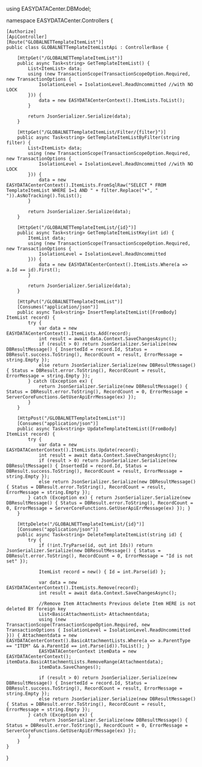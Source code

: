 ﻿using EASYDATACenter.DBModel;

namespace EASYDATACenter.Controllers {

    [Authorize]
    [ApiController]
    [Route("GLOBALNETTemplateItemList")]
    public class GLOBALNETTemplateItemListApi : ControllerBase {

        [HttpGet("/GLOBALNETTemplateItemList")]
        public async Task<string> GetTemplateItemList() {
            List<ItemList> data;
            using (new TransactionScope(TransactionScopeOption.Required, new TransactionOptions {
                IsolationLevel = IsolationLevel.ReadUncommitted //with NO LOCK
            })) {
                data = new EASYDATACenterContext().ItemLists.ToList();
            }

            return JsonSerializer.Serialize(data);
        }

        [HttpGet("/GLOBALNETTemplateItemList/Filter/{filter}")]
        public async Task<string> GetTemplateItemListByFilter(string filter) {
            List<ItemList> data;
            using (new TransactionScope(TransactionScopeOption.Required, new TransactionOptions {
                IsolationLevel = IsolationLevel.ReadUncommitted //with NO LOCK
            })) {
                data = new EASYDATACenterContext().ItemLists.FromSqlRaw("SELECT * FROM TemplateItemList WHERE 1=1 AND " + filter.Replace("+", " ")).AsNoTracking().ToList();
            }

            return JsonSerializer.Serialize(data);
        }

        [HttpGet("/GLOBALNETTemplateItemList/{id}")]
        public async Task<string> GetTemplateItemListKey(int id) {
            ItemList data;
            using (new TransactionScope(TransactionScopeOption.Required, new TransactionOptions {
                IsolationLevel = IsolationLevel.ReadUncommitted
            })) {
                data = new EASYDATACenterContext().ItemLists.Where(a => a.Id == id).First();
            }

            return JsonSerializer.Serialize(data);
        }

        [HttpPut("/GLOBALNETTemplateItemList")]
        [Consumes("application/json")]
        public async Task<string> InsertTemplateItemList([FromBody] ItemList record) {
            try {
                var data = new EASYDATACenterContext().ItemLists.Add(record);
                int result = await data.Context.SaveChangesAsync();
                if (result > 0) return JsonSerializer.Serialize(new DBResultMessage() { InsertedId = record.Id, Status = DBResult.success.ToString(), RecordCount = result, ErrorMessage = string.Empty });
                else return JsonSerializer.Serialize(new DBResultMessage() { Status = DBResult.error.ToString(), RecordCount = result, ErrorMessage = string.Empty });
            } catch (Exception ex) {
                return JsonSerializer.Serialize(new DBResultMessage() { Status = DBResult.error.ToString(), RecordCount = 0, ErrorMessage = ServerCoreFunctions.GetUserApiErrMessage(ex) });
            }
        }

        [HttpPost("/GLOBALNETTemplateItemList")]
        [Consumes("application/json")]
        public async Task<string> UpdateTemplateItemList([FromBody] ItemList record) {
            try {
                var data = new EASYDATACenterContext().ItemLists.Update(record);
                int result = await data.Context.SaveChangesAsync();
                if (result > 0) return JsonSerializer.Serialize(new DBResultMessage() { InsertedId = record.Id, Status = DBResult.success.ToString(), RecordCount = result, ErrorMessage = string.Empty });
                else return JsonSerializer.Serialize(new DBResultMessage() { Status = DBResult.error.ToString(), RecordCount = result, ErrorMessage = string.Empty });
            } catch (Exception ex) { return JsonSerializer.Serialize(new DBResultMessage() { Status = DBResult.error.ToString(), RecordCount = 0, ErrorMessage = ServerCoreFunctions.GetUserApiErrMessage(ex) }); }
        }

        [HttpDelete("/GLOBALNETTemplateItemList/{id}")]
        [Consumes("application/json")]
        public async Task<string> DeleteTemplateItemList(string id) {
            try {
                if (!int.TryParse(id, out int Ids)) return JsonSerializer.Serialize(new DBResultMessage() { Status = DBResult.error.ToString(), RecordCount = 0, ErrorMessage = "Id is not set" });

                ItemList record = new() { Id = int.Parse(id) };

                var data = new EASYDATACenterContext().ItemLists.Remove(record);
                int result = await data.Context.SaveChangesAsync();

                //Remove Item Attachments Previous delete Item HERE is not deleted BY foreign key
                List<BasicAttachmentList> Attachmentdata;
                using (new TransactionScope(TransactionScopeOption.Required, new TransactionOptions { IsolationLevel = IsolationLevel.ReadUncommitted })) { Attachmentdata = new EASYDATACenterContext().BasicAttachmentLists.Where(a => a.ParentType == "ITEM" && a.ParentId == int.Parse(id)).ToList(); }
                EASYDATACenterContext itemData = new EASYDATACenterContext(); itemData.BasicAttachmentLists.RemoveRange(Attachmentdata);
                itemData.SaveChanges();

                if (result > 0) return JsonSerializer.Serialize(new DBResultMessage() { InsertedId = record.Id, Status = DBResult.success.ToString(), RecordCount = result, ErrorMessage = string.Empty });
                else return JsonSerializer.Serialize(new DBResultMessage() { Status = DBResult.error.ToString(), RecordCount = result, ErrorMessage = string.Empty });
            } catch (Exception ex) {
                return JsonSerializer.Serialize(new DBResultMessage() { Status = DBResult.error.ToString(), RecordCount = 0, ErrorMessage = ServerCoreFunctions.GetUserApiErrMessage(ex) });
            }
        }
    }
}